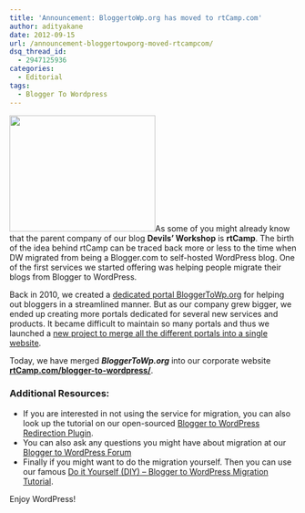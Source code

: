```yaml
---
title: 'Announcement: BloggertoWp.org has moved to rtCamp.com'
author: adityakane
date: 2012-09-15
url: /announcement-bloggertowporg-moved-rtcampcom/
dsq_thread_id:
  - 2947125936
categories:
  - Editorial
tags:
  - Blogger To Wordpress
---
```

[<img class="alignright size-full wp-image-62279" title="B2w_rtCamp" src="http://cdn.devilsworkshop.org/files/2012/09/B2w_rtCamp.png" alt="" width="256" height="204" />][1]As some of you might already know that the parent company of our blog **Devils’ Workshop** is **rtCamp**. The birth of the idea behind rtCamp can be traced back more or less to the time when DW migrated from being a Blogger.com to self-hosted WordPress blog. One of the first services we started offering was helping people migrate their blogs from Blogger to WordPress.

Back in 2010, we created a [dedicated portal BloggerToWp.org][2] for helping out bloggers in a streamlined manner. But as our company grew bigger, we ended up creating more portals dedicated for several new services and products. It became difficult to maintain so many portals and thus we launched a <a href="http://rtcamp.com/news/rtcamp-redesigned-reimagined/" onclick="_gaq.push(['_trackEvent', 'outbound-article', 'http://rtcamp.com/news/rtcamp-redesigned-reimagined/', 'new project to merge all the different portals into a single website']);" >new project to merge all the different portals into a single website</a>.

Today, we have merged ***BloggerToWp.org*** into our corporate website <a href="http://rtcamp.com/blogger-to-wordpress/" onclick="_gaq.push(['_trackEvent', 'outbound-article', 'http://rtcamp.com/blogger-to-wordpress/', 'rtCamp.com/blogger-to-wordpress/']);" ><strong>rtCamp.com/blogger-to-wordpress/</strong></a>.

### Additional Resources:

  * If you are interested in not using the service for migration, you can also look up the tutorial on our open-sourced <a href="http://rtcamp.com/tutorials/blogger-to-wordpress-redirection-plugin/" onclick="_gaq.push(['_trackEvent', 'outbound-article', 'http://rtcamp.com/tutorials/blogger-to-wordpress-redirection-plugin/', 'Blogger to WordPress Redirection Plugin']);" >Blogger to WordPress Redirection Plugin</a>.
  * You can also ask any questions you might have about migration at our <a href="http://rtcamp.com/support/forum/blogger-to-wordpress/" onclick="_gaq.push(['_trackEvent', 'outbound-article', 'http://rtcamp.com/support/forum/blogger-to-wordpress/', 'Blogger to WordPress Forum']);" >Blogger to WordPress Forum</a>
  * Finally if you might want to do the migration yourself. Then you can use our famous <a href="http://rtcamp.com/tutorials/migrate-from-blogger-to-wordpress-best-tutorial/" onclick="_gaq.push(['_trackEvent', 'outbound-article', 'http://rtcamp.com/tutorials/migrate-from-blogger-to-wordpress-best-tutorial/', 'Do it Yourself (DIY) – Blogger to WordPress Migration Tutorial']);" >Do it Yourself (DIY) – Blogger to WordPress Migration Tutorial</a>.

Enjoy WordPress!

 [1]: http://cdn.devilsworkshop.org/files/2012/09/B2w_rtCamp.png
 [2]: http://devilsworkshop.org/blogger-to-wordpress-migration-professional-service-launched/
